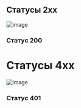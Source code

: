 ## Статусы 2xx
![image](https://github.com/11090012/modsen/assets/145377347/5e43e71b-2459-454e-82af-3e5286943752)
### Статус 200


# Статусы 4xx
![image](https://github.com/11090012/modsen/assets/145377347/9068769e-0463-4825-a5de-6f68b174c65b)
### Статус 401
